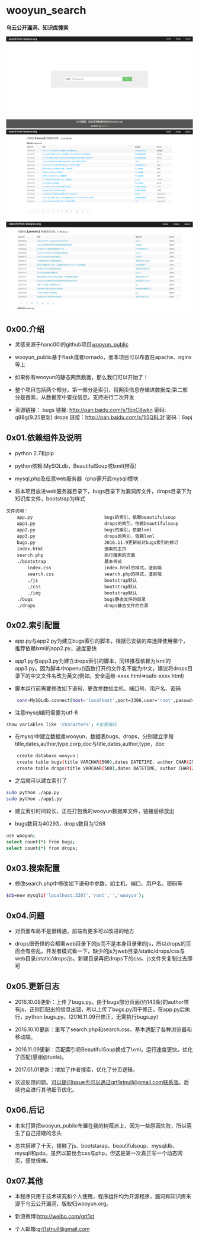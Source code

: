 # wooyun_search
**乌云公开漏洞、知识库搜索**

![index](index.png)
![search](search.png)
![author](author.jpg)

0x00.介绍
--------
+ 灵感来源于hanc00l的github项目[wooyun_public](https://github.com/hanc00l/wooyun_public)

+ wooyun_public基于flask或者tornado，而本项目可以布置在apache、nginx等上

+ 如果你有wooyun的静态网页数据，那么我们可以开始了！

+ 整个项目包括两个部分，第一部分是索引，将网页信息存储进数据库;第二部分是搜索，从数据库中查找信息。支持进行二次开发

+ 资源链接：
	bugs   链接: http://pan.baidu.com/s/1bpC8wkn 密码: q88g(9.25更新)
	drops  链接：http://pan.baidu.com/s/1i5Q8L3f 密码：6apj

0x01.依赖组件及说明
--------
+ python 2.7和pip

+ python依赖:MySQLdb，BeautifulSoup或lxml(推荐)

+ mysql,php及任意web服务器（php需开启mysqli模块

+ 将本项目放进web服务器目录下，bugs目录下为漏洞库文件，drops目录下为知识库文件，bootstrap为样式
```
文件说明：
	app.py                           bugs的索引，依赖beautifulsoup
	app1.py                          drops的索引，依赖beautifulsoup
	app2.py                          bugs的索引，依赖lxml
	app3.py                          drops的索引，依赖lxml
	bugs.py                          2016.11.9更新前对bugs索引的修订
	index.html                       搜索的主页
	search.php                       执行搜索的页面
	./bootstrap                      基本样式
		index.css                    index.html的样式，渣前端
		search.css                   search.php的样式，渣前端
		./js                         bootstrap默认
		./css                        bootstrap默认
		./img                        bootstrap默认
	./bugs                           bugs静态文件的目录
	./drops                          drops静态文件的目录
```

0x02.索引配置 
--------
+ app.py与app2.py为建立bugs索引的脚本，根据已安装的库选择使用哪个，推荐依赖lxml的app2.py，速度更快

+ app1.py与app3.py为建立drops索引的脚本，同样推荐依赖为lxml的app3.py。因为脚本中openu()函数打开的文件名不能为中文，建议将drops目录下的中文文件名改为英文(例如，安全运维-xxxx.html=>safe-xxxx.html)

+ 脚本运行前需要修改如下语句，更改参数如主机、端口号、用户名、密码
```bash
    conn=MySQLdb.connect(host='localhost',port=3306,user='root',passwd='',db='wooyun',charset='utf8')
```
+ 注意mysql编码需要为utf-8
```bash
show variables like 'character%'; #查看编码
```	
+ 在mysql中建立数据库wooyun，数据表bugs、drops，分别建立字段title,dates,author,type,corp,doc与title,dates,author,type，doc
```bash
    create database wooyun；
    create table bugs(title VARCHAR(500),dates DATETIME, author CHAR(255),type CHAR(255),corp CHAR(255),doc VARCHAR(200) PRIMARY KEY);
    create table drops(title VARCHAR(500),dates DATETIME, author CHAR(255),type CHAR(255),doc VARCHAR(200) PRIMARY KEY);
```
+ 之后就可以建立索引了
```bash
sudo python ./app.py
sudo python ./app1.py
```	
+ 建立索引时间较长，正在打包我的wooyun数据库文件，链接后续放出

+ bugs数目为40293，drops数目为1268
```bash
use wooyun;
select count(*) from bugs;
select count(*) from drops;
```

0x03.搜索配置 
--------
+ 修改search.php中修改如下语句中参数，如主机、端口、用户名、密码等
```bash
$db=new mysqli('localhost:3307','root','','wooyun'); 
```

0x04.问题
--------

+ 对页面布局不是很精通，前端有更多可以改进的地方

+ drops很奇怪的会都需web目录下的js而不是本身目录里的js，所以drops的页面会有些乱。开发者模式看一下，缺少的js为web目录/static/drops/css与web目录/static/drops/js。新建目录再把drops下的css、js文件夹复制过去即可

0x05.更新日志
--------

+ 2016.10.08更新：上传了bugs.py。由于bugs部分页面(约143条)的author带有js，正则匹配出的信息出错，所以上传了bugs.py用于修正，在app.py后执行，python bugs.py。(2016.11.09已修正，无需执行bugs.py)

+ 2016.10.10更新：重写了search.php和search.css，基本适配了各种浏览器和移动端。

+ 2016.11.09更新：匹配索引将BeautifulSoup换成了lxml，运行速度更快。优化了匹配(感谢@tuola)。

+ 2017.01.01更新：增加了作者搜索，优化了分页逻辑。

+ 欢迎反馈问题。可以提问issue也可以通过grt1stnull@gmail.com联系我。后续也会进行其他细节优化。

0x06.后记
--------

+ 本来打算把wooyun_public布置在我的树莓派上，因为一些原因失败，所以萌生了自己搭建的念头

+ 总共搭建了十天，接触了js、bootstarap、beautifulsoup、mysqldb、mysqli和pdo。虽然以前也会css与php，但这是第一次真正写一个动态网页，感觉很棒。

0x07.其他
--------

+ 本程序只用于技术研究和个人使用，程序组件均为开源程序，漏洞和知识库来源于乌云公开漏洞，版权归wooyun.org。

+ 新浪微博:http://weibo.com/grt1st

+ 个人邮箱:grt1stnull@gmail.com
